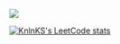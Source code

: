 

![](https://komarev.com/ghpvc/?username=vkslv)



[![KnlnKS's LeetCode stats](https://leetcode-stats-six.vercel.app/api?username=vkslv&theme=dark)](https://github.com/KnlnKS/leetcode-stats)
